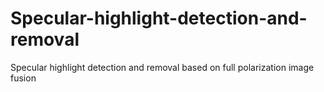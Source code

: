 # Specular-highlight-detection-and-removal
Specular highlight detection and removal based on full polarization image fusion
